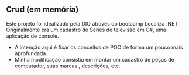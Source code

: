 ## Crud (em memória)

Este projeto foi idealizado pela DIO através do bootcamp Localiza .NET
Originalmente era um cadastro de Series de televisão em C#, uma aplicação de console. 


 - A intenção aqui é fixar os conceitos de POO de forma um pouco mais aprofundada.
 - Minha modificação consistiu em montar um cadastro de peças de computador, suas marcas , descrições, etc.
